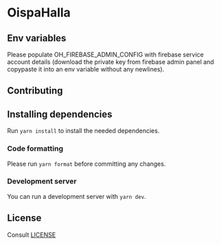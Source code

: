 # OispaHalla

## Env variables

Please populate OH_FIREBASE_ADMIN_CONFIG with firebase service account details (download the private key from firebase admin panel and copypaste it into an env variable without any newlines).

## Contributing

## Installing dependencies

Run `yarn install` to install the needed dependencies.

### Code formatting

Please run `yarn format` before committing any changes.

### Development server

You can run a development server with `yarn dev`.

## License

Consult [LICENSE](LICENSE)
